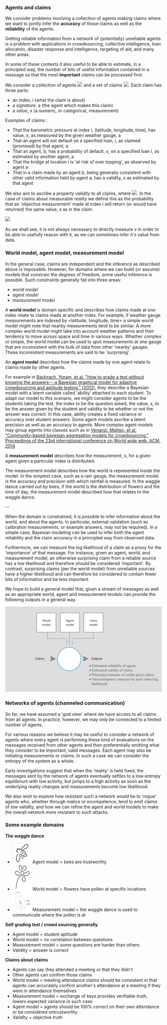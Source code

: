 ### Agents and claims

We consider problems involving a collection of agents making claims where we want to jointly infer the **accuracy** of those claims as well as the **reliability** of the agents. 

Getting reliable information from a network of (potentially) unreliable agents is a problem with applications in crowdsourcing, collective intelligence, loan allocation, disaster response and intelligence, targeting of aid, and many other areas. 

In some of these contexts it also useful to be able to estimate, in a principled way, the number of bits of useful information contained in a message so that the most **important** claims can be processed first.

We consider a collection of agents <a href="http://mathurl.com/ybr85kd7"><img src="http://mathurl.com/ybr85kd7.png" /></a> and a set of claims <a href="http://mathurl.com/ybccx4nt"><img src="http://mathurl.com/ybccx4nt.png"></a>. Each claim has three parts:
 - an _*index*_, i (what the claim is about)
 - a _*signature*_, a (the agent which makes this claim)
 - a _*value*_, x (a numeric, or categorical, measurement)

Examples of claims :
- That the barometric pressure at index i, (latitude, longitude, time), has value, x, as measured by the given weather gauge, a
- That an agent will not default on a specified loan, i, as claimed (promised) by that agent, a
- That an agent, b, has a probability of default, x, on a specified loan i, as estimated by another agent, a
- That the bridge at location i is 'at risk of over topping', as observed by agent a 
- That in a claim made by an agent b, being generally consistent with other valid information held by agent a, has a validity, x as estimated by that agent

We also aim to ascribe a property _*validity*_ to all claims, where <a href="http://mathurl.com/yd86scj5"><img src="http://mathurl.com/yd86scj5.png"></a>. In the case of claims about measurable reality we define this as the probability that an 'objective measurement' made at index i will return (or would have returned) the same value, x as in the claim. 

<a href="http://mathurl.com/yc4cfkcg"><img src="http://mathurl.com/yc4cfkcg.png"></a>

As we shall see, it is not always necessary to directly measure v in order to be able to usefully reason with it, as we can sometimes infer it's value from data.


### World model, agent model, measurement model 

In the general case, claims are independent and the inference as described above is impossible. However, for domains where we can build (or assume) models that constrain the degrees of freedom, some useful inference is possible. Such constraints generally fall into three areas:
- *world model*
- *agent model*
- *measurement model*

A **world model** is domain specific and describes how claims made at one index relate to claims made at another index. For example, if  weather gauge measurements are indexed by <latitude, longitude, time> a simple world model might note that nearby measurements tend to be similar. A more complex world model might take into account weather patterns and their tendency to move across space and time in various ways. Whether complex or simple, the world model can be used to spot measurements at one gauge that are inconsistent with the bulk of data from other 'nearby' gauges. These inconsistent measurements are said to be 'surprising'.

An **agent model** describes how the claims made by one agent relate to claims made by other agents. 

For example in [Bachrach, Yoram, et al. "How to grade a test without knowing the answers---a Bayesian graphical model for adaptive crowdsourcing and aptitude testing." (2012).](https://icml.cc/2012/papers/597.pdf) they describe a Bayesian model with a latent variable called 'ability' attached to each student. To adapt our model to this scenario, we might consider agents to be the students taking the test, the index to be the question asked, the value, x, to be the answer given by the student and validity to be whether or not the answer was correct. In this case, ability creates a fixed variance or accuracy over student answers. Some agent models ascribe a latent precision as well as an accuracy to agents. More complex agent models may group agents into classes such as in [Venanzi, Matteo, et al. "Community-based bayesian aggregation models for crowdsourcing." Proceedings of the 23rd international conference on World wide web. ACM, 2014](https://dl.acm.org/citation.cfm?id=2567989)

A **measurement model** describes how the measurement, x, for a given agent given a particular index is distributed. 

The measurement model describes how the world is represented inside the model. In the simplest case, such as a rain gauge, the measurement model is the accuracy and precision with which rainfall is  measured. In the waggle dance carried out by bees, if the world is the distribution of flowers and the time of day, the measurement model described how that relates to the waggle dance. 

--

When the domain is constrained, it is possible to infer information about the world, and about the agents. In particular, external validation (such as calibration measurements, or example answers, may not be required). In a simple case, Bayesian modeling can be used to infer both the agent reliability and the claim accuracy in a principled way from observed data.

Furthermore, we can measure the log likelihood of a claim as a proxy for the 'importance' of that message. For instance, given an agent, world, and measurement model, an otherwise surprising claim from a reliable source has a low likelihood and therefore should be considered 'important'. By  contrast, surprising claims (per the world model) from unreliable sources have a higher likelihood and can therefore be considered to contain fewer bits of information and be less important.

We hope to build a general model that, given a stream of messages as well as an appropriate world, agent and measurement models can provide the following outputs in a general way.

<a href="https://creately.com/diagram/jo3gw9302/eyvMFJw8XXJiDfHzUILp2upUQg%3D"><img src="estimated_model.png" /></a>

### Networks of agents (channeled communication)

So far, we have assumed a 'god view' where we have access to all claims from all agents. In practice, however, we may only be connected to a limited number of agents. 

For various reasons we believe it may be useful to consider a network of agents where every agent is performing these kind of evaluations on the messages received from other agents and then preferentially emitting what they consider to be important, valid messages. Each agent may also be initiating measurements or claims. In such a case we can consider the entropy of the system as a whole.

Early investigations suggest that when the 'reality' is held fixed, the messages sent by the network of agents eventually settles to a low-entropy equilibrium with low activity, but jumps to a high activity as soon as the underlying reality changes and measurements become low likelihood.

We also wish to explore how resistant such a network would be to 'rogue' agents who, whether through malice or incompetence, tend to emit claims of low validity, and how we can refine the agent and world models to make the overall network more resistant to such attacks.

### Some example domains 

**The waggle dance**

- <img src="bee.png" width="60" /> Agent model = bees are trustworthy 
- <img src="flower.png" width="60" /> World model = flowers have pollen at specific locations 
- <img src="bee_measure.png" width="60" /> Measurement model = the waggle dance is used to communicate where the pollen is at 

**Self grading test / crowd sourcing generally**

- Agent model = student aptitude
- World model = no correlation between questions
- Measurement model = some questions are harder than others
- Validity = answer is correct 

**Claims about claims**

- Agents can say they attended a meeting or that they didn't
- Other agents can confirm those claims  
- World model = meeting attendance claims should be consistent in that agents can accurately confirm another's attendance at a meeting if they were in attendance themselves
- Measurement model = exchange of keys provides verifiable truth, lowers expected variance in such case
- Agent model = agents should be 100% correct on their own attendance or be considered untrustworthy
- Validity = objective truth 



